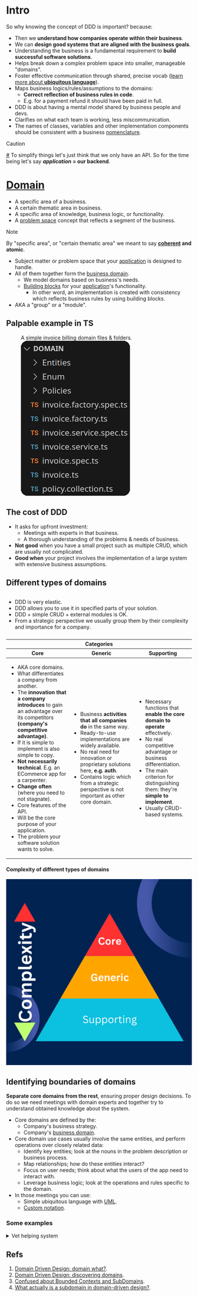 # Intro

So why knowing the concept of DDD is important? because:

- Then we **understand how companies operate within their business**.
- We can **design good systems that are aligned with the business goals**.
- Understanding the business is a fundamental requirement to **build successful software solutions**.
- Helps break down a complex problem space into smaller, manageable "domains".
- Foster effective communication through shared, precise vocab ([learn more about **ubiquitous language**](https://www.amazon.com/Domain-Driven-Design-Tackling-Complexity-Software/dp/0321125215)).
- Maps business logics/rules/assumptions to the domains:
  - <b>Correct reflection of business rules in code</b>.
  - E.g. for a payment refund it should have been paid in full.
- DDD is about having a mental model shared by business people and devs.
- Clarifies on what each team is working, less miscommunication.
- The names of classes, variables and other implementation components should be consistent with a business [nomenclature](https://dictionary.cambridge.org/dictionary/english/nomenclature).

> [!CAUTION]
>
> <a href="#temporaryApplicationDefinition" id="temporaryApplicationDefinition">#</a> To simplify things let's just think that we only have an API. So for the time being let's say <b>_application_ = our backend</b>.

# [Domain](https://dictionary.cambridge.org/dictionary/english/domain)

- A specific area of a business.
- A certain thematic area in business.
- A specific area of knowledge, business logic, or functionality.
- A [problem space](./glossary.md#problemSpaceDefinitionInDomainDriverDesign) concept that reflects a segment of the business.

> [!NOTE]
>
> By "specific area", or "certain thematic area" we meant to say **[coherent](https://dictionary.cambridge.org/dictionary/english/coherent) and atomic**.

- Subject matter or problem space that your [application](#temporaryApplicationDefinition) is designed to handle.
- All of them together form the [business domain](./glossary.md#businessDomainInDomainDrivenDesign).
  - We model domains based on business's needs.
  - [Building blocks](./glossary.md#buildingBlockInDomainDrivenDesign) for your [application](#temporaryApplicationDefinition)'s functionality.
    - In other word, an implementation is created with consistency which reflects business rules by using building blocks.
- AKA a "group" or a "module".

## Palpable example in TS

<figure>
  <figcaption>
    A simple invoice billing domain files & folders.
  </figcaption>
  <img src="./assets/an-example-of-ddd-directory-structure.png" alt="An example of directories and files with DDD in mind in TS" />
</figure>

## The cost of DDD

- It asks for upfront investment:
  - Meetings with experts in that business.
  - A thorough understanding of the problems & needs of business.
- **Not good** when you have a small project such as multiple CRUD, which are usually not complicated.
- **Good when** your project involves the implementation of a large system with extensive business assumptions.

## Different types of domains

<table>
  <caption>
    <ul align="left">
      <li>DDD is very elastic.</li>
      <li>DDD allows you to use it in specified parts of your solution.</li>
      <li>DDD + simple CRUD + external modules is OK.</li>
      <li>
        From a strategic perspective we usually group them by their complexity and importance for a company.
      </li>
    </ul>
  </caption>
  <thead>
    <tr>
      <th colspan="3"><center>Categories</center></th>
    </tr>
    <tr>
      <th><center>Core</center></th>
      <th><center>Generic</center></th>
      <th><center>Supporting</center></th>
    </tr>
  </thead>
  <tbody>
    <tr>
      <td id="coreDomainDefinition">
        <ul>
          <li>AKA core domains.</li>
          <li>What differentiates a company from another.</li>
          <li>The <b>innovation that a company introduces</b> to gain an advantage over its competitors <b>(company's competitive advantage)</b>.</li>
          <li>If it is simple to implement is also simple to copy.</li>
          <li><b>Not necessarily technical</b>. E.g. an ECommerce app for a carpenter.</li>
          <li><b>Change often</b> (where you need to not stagnate).</li>
          <li>Core features of the API.</li>
          <li>Will be the core purpose of your application.</li>
          <li>The problem your software solution wants to solve.</li>
        </ul>
      </td>
      <td>
        <ul>
          <li>Business <b>activities that all companies do</b> in the same way.</li>
          <li>Ready-to-use implementations are widely available.</li>
          <li>No real need for innovation or proprietary solutions here, <b>e.g. auth</b>.</li>
          <li>Contains logic which from a strategic perspective is not important as other core domain.</li>
        </ul>
      </td>
      <td>
        <ul>
          <li>Necessary functions that <b>enable the core domain to operate</b> effectively.</li>
          <li>No real competitive advantage or business differentiation.</li>
          <li>The main criterion for distinguishing them: they're <b>simple to implement</b>.</li>
          <li>Usually CRUD-based systems.</li>
        </ul>
      </td>
    </tr>
  </tbody>
</table>

#### Complexity of different types of domains

![Core is the most complex, then we have generic ones that are less complex and most of times outsourced, lastly we have supporting domains which are the simplest ones](./assets/domain-categories-complexity.png)

## Identifying boundaries of domains

**Separate core domains from the rest**, ensuring proper design decisions. To do so we need meetings with domain experts and together try to understand obtained knowledge about the system.

- Core domains are defined by the:
  - Company's business strategy.
  - Company's [business domain](./glossary.md#businessDomainInDomainDrivenDesign).
- Core domain use cases usually involve the same entities, and perform operations over closely related data:
  - Identify key entities; look at the nouns in the problem description or business process.
  - Map relationships; how do these entities interact?
  - Focus on user needs; think about what the users of the app need to interact with.
  - Leverage business logic; look at the operations and rules specific to the domain.
- In those meetings you can use:
  - Simple ubiquitous language with [UML](https://en.wikipedia.org/wiki/Unified_Modeling_Language).
  - [Custom notation](./glossary.md#customNotationsDefinitionInDomainDrivenDesign).

### Some examples

<details>
  <summary title="veterinarians and veterinary clinics helping system">Vet helping system</summary>
  <p>
    Client says something like this:
  </p>
  <blockquote>
    I have a lot of patients nowadays and still, I'm using a notebook to schedule appointments and classic paper patients' documentations. It's hard for me to work with patients and at the same time scheduling visits or exporting patients' diagnoses for their owners. I can't afford a secretary in the long run so I've decided to implement a schedule and diagnosis system which won't need my attention to book patients or share the diagnosis with owners.
  </blockquote>
  <figure>
    <figcaption align="center">
      The custom notation of the entire flow of our vet helping system with authenticated users.
    </figcaption>
    <img src="./assets/custom-notation3.png" />
  </figure>
  <ul>
    <li>
      The most important thing to you is to automate the registration process or provide a mechanism for storing a patient's diagnosis and data.
      <ul>
        <li>We don't have to use DDD for everything; authentication module is a normal module.</li>
        <li>
          <b>Core domain</b>
          <ul>
            <li>Scheduling an appointment, canceling and list our appointments.</li>
            <li>
              Attach consultation/diagnosis results during an appointment to registered pets and allow to read diagnosis for pets' owners.
            </li>
          </ul>
        </li>
      </ul>
    </li>
    <li>
      Less emphasis on the invoice system, which can be e.g. bought from an external company.
      <br />
      Or you can implement it on your own, but as simple as it's possible. <b>The invoice module is a generic domain</b>.
    </li>
    <li>
      <b>Implement a module responsible for calculating health level of a pet</b>. A number between 0 to 10.Calculated according to the pet's blood tests results, diagnosis, and subjective vet mark.
      <br />
      A cool feature to show that information or use it by the vet to make some decisions but it's not important business logic. This is a <b>supportive domain</b>.
    </li>
  </ul>
  <p>Project structure for this example.</p>
  <figure>
    <img src="./assets/vet-helping-system-proj-structure.png" />
    <figcaption align="center">
      <aside>
        A <a href="./glossary.md#boundedContextDefinitionInDomainDrivenDesign">bounded context</a> is a technical boundary where a specific model applies, and that model is shaped by the domain it serves.
        <br />
        A bounded context is part of <a href="./glossary.md#solutionSpaceDefinitionInDomainDriverDesign">solution space</a> context that encapsulates the model of a domain and ensures its integrity.
      <aside>
    </figcaption>
  </figure>
</details>

## Refs

1. [Domain Driven Design: domain what?](https://concisesoftware.com/blog/domain-driven-design).
2. [Domain Driven Design: discovering domains](https://concisesoftware.com/blog/domain-driven-design-discovering-domains/).
3. [Confused about Bounded Contexts and SubDomains](https://stackoverflow.com/q/18625576/8784518).
4. [What actually is a subdomain in domain-driven design?](https://stackoverflow.com/a/73080428/8784518).

